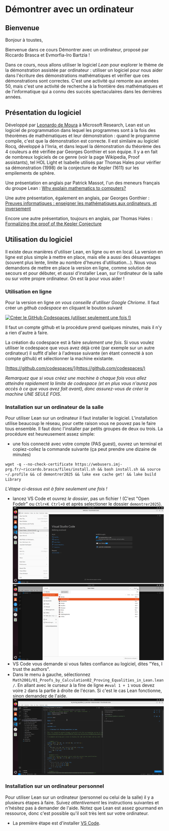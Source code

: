 # Démontrer avec un ordinateur

## Bienvenue
Bonjour à toustes,

Bienvenue dans ce cours Démontrer avec un ordinateur, proposé par Riccardo Brasca et Evmorfia-Iro Bartzia !

Dans ce cours, nous allons utiliser le logiciel *Lean* pour explorer le thème de la démonstration assistée par ordinateur : utiliser un logiciel pour nous aider dans l'écriture des démonstrations mathématiques et vérifier que ces démonstrations sont correctes. C'est une activité qui remonte aux années 50, mais c'est une activité de recherche à la frontière des mathématiques et de l'informatique qui a connu des succès spectaculaires dans les dernières années.

## Présentation du logiciel
Développé par [Leonardo de Moura](https://leodemoura.github.io/) à Microsoft Research, Lean est un logiciel de programmation dans lequel les programmes sont à la fois des théorèmes de mathématiques et leur démonstration : quand le programme compile, c'est que la démonstration est correcte. Il est similaire au logiciel Rocq, développé à l'Inria, et dans lequel la démonstration du théorème des 4 couleurs a été vérifiée par Georges Gonthier et son équipe. Il y a en fait de nombreux logiciels de ce genre (voir la page Wikipedia, Proof assistants), tel HOL Light et Isabelle utilisés par Thomas Hales pour vérifier sa démonstration (1998) de la conjecture de Kepler (1611) sur les empilements de sphère.

Une présentation en anglais par Patrick Massot, l'un des meneurs français du groupe Lean : [Why explain mathematics to computers?](https://www.youtube.com/watch?v=1iqlhJ1-T3A)

Une autre présentation, également en anglais, par Georges Gonthier : [Preuves informatiques : enseigner les mathématiques aux ordinateurs, et inversement](https://www.youtube.com/watch?v=3ak3N31d8_g)

Encore une autre présentation, toujours en anglais, par Thomas Hales : [Formalizing the proof of the Kepler Conjecture](https://www.youtube.com/watch?v=DJx8bFQbHsA)

## Utilisation du logiciel

Il existe deux manières d'utiliser Lean, en ligne ou en en local. La version en ligne est plus simple à mettre en place, mais elle a aussi des désavantages (souvent plus lente, limite au nombre d'heures d'utilisation...). Nous vous demandons de mettre en place la version en ligne, comme solution de secours et pour débuter, et *aussi* d'installer Lean, sur l'ordinateur de la salle ou sur votre propre ordinateur. On est là pour vous aider !


### Utilisation en ligne

Pour la version en ligne *on vous conseille d'utiliser Google Chriome*. Il faut créer un *github codespace* en cliquant le bouton suivant

<a href='https://codespaces.new/riccardobrasca/demontrer2025' target="_blank" rel="noreferrer noopener"><img src='https://github.com/codespaces/badge.svg' alt='Créer le GitHub Codespaces (utiliser seulement une fois !)' style='max-width: 100%;'></a>

Il faut un compte github et la procédure prend quelques minutes, mais il n'y a rien d'autre à faire.

La création du codespace est à faire *seulement une fois*. Si vous voulez utiliser le codespace que vous avez déjà créé (par exemple sur un autre ordinateur) il suffit d'aller à l'adresse suivante (en étant connecté à son compte github) et sélectionner la machine existante.

[https://github.com/codespaces/](https://github.com/codespaces/)

*Remarquez que si vous créez une machine à chaque fois vous allez atteindre rapidement la limite de codespace (et en plus vous n'aurez pas accès à ce que vous avez fait avant), donc assurez-vous de créer la machine UNE SEULE FOIS*.

### Installation sur un ordinateur de la salle

Pour utiliser Lean sur un ordinateur il faut installer le logiciel. L'installation utilise beaucoup le réseau, pour cette raison vous ne pouvez pas le faire tous ensemble. Il faut donc l'installer par petits groupes de deux ou trois. La procédure est heureusement assez simple:

* une fois connecté avec votre compte (PAS guest), ouvrez un terminal et copiez-collez la commande suivante (ça peut prendre une dizaine de minutes)

```
wget -q --no-check-certificate https://webusers.imj-prg.fr/~riccardo.brasca/files/install.sh && bash install.sh && source ~/.profile && cd demontrer2025 && lake exe cache get! && lake build Library
```

*L'étape ci-dessus est à faire seulement une fois !*

* lancez VS Code et ouvrez *le dossier*, pas un fichier ! (C'est "Open Fodelr" ou `Ctlr+K Ctrl+O` et après selectioner le dossier `demontrer2025`). ![1](img/1.png) ![2](img/2.png)
* VS Code vous demande si vous faites confiance au logiciel, dites "Yes, I trust the authors".
* Dans le menu à gauche, sélectionnez `Math2001/01_Proofs_by_Calculation02_Proving_Equalities_in_Lean.lean/`. En allant avec le curseur à la fine de ligne `#eval 1 + 1` vous devez voire `2` dans la partie à droite de l'écran. Si c'est le cas Lean fonctionne, sinon demandez de l'aide. ![3](img/3.png)

### Installation sur un ordinateur personnel

Pour utiliser Lean sur un ordinateur (personnel ou celui de la salle) il y a plusieurs étapes à faire. Suivez *attentivement* les instructions suivantes et n'hésitez pas à demander de l'aide. Notez que Lean est assez gourmand en ressource, donc c'est possible qu'il soit très lent sur votre ordinateur.

* La première étape est d'installer [VS Code](https://code.visualstudio.com/).
